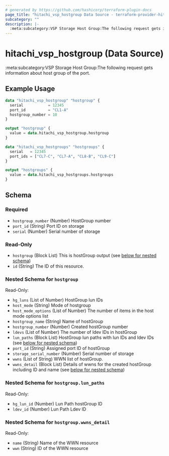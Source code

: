 ```yaml
---
# generated by https://github.com/hashicorp/terraform-plugin-docs
page_title: "hitachi_vsp_hostgroup Data Source - terraform-provider-hitachi"
subcategory: ""
description: |-
  :meta:subcategory:VSP Storage Host Group:The following request gets information about host group of the port.
---
```


# hitachi_vsp_hostgroup (Data Source)

:meta:subcategory:VSP Storage Host Group:The following request gets information about host group of the port.

## Example Usage

```terraform
data "hitachi_vsp_hostgroup" "hostgroup" {
  serial           = 12345
  port_id          = "CL1-A"
  hostgroup_number = 10
}

output "hostgroup" {
  value = data.hitachi_vsp_hostgroup.hostgroup
}

data "hitachi_vsp_hostgroups" "hostgroups" {
  serial   = 12345
  port_ids = ["CL7-C", "CL7-A", "CL8-B", "CL9-C"]
}

output "hostgroups" {
  value = data.hitachi_vsp_hostgroups.hostgroups
}
```

<!-- schema generated by tfplugindocs -->
## Schema

### Required

- `hostgroup_number` (Number) HostGroup number
- `port_id` (String) Port ID on storage
- `serial` (Number) Serial number of storage

### Read-Only

- `hostgroup` (Block List) This is hostGroup output (see [below for nested schema](#nestedblock--hostgroup))
- `id` (String) The ID of this resource.

<a id="nestedblock--hostgroup"></a>
### Nested Schema for `hostgroup`

Read-Only:

- `hg_luns` (List of Number) HostGroup lun IDs
- `host_mode` (String) Mode of hostgroup
- `host_mode_options` (List of Number) The number of items in the host mode options list
- `hostgroup_name` (String) Name of hostGroup
- `hostgroup_number` (Number) Created hostGroup number
- `ldevs` (List of Number) The number of ldev IDs in hostGroup
- `lun_paths` (Block List) HostGroup lun paths with lun IDs and ldev IDs (see [below for nested schema](#nestedblock--hostgroup--lun_paths))
- `port_id` (String) Assigned port ID of hostGroup
- `storage_serial_number` (Number) Serial number of storage
- `wwns` (List of String) WWN list of hostGroup.
- `wwns_detail` (Block List) Details of wwns for the created hostGroup including ID and name (see [below for nested schema](#nestedblock--hostgroup--wwns_detail))

<a id="nestedblock--hostgroup--lun_paths"></a>
### Nested Schema for `hostgroup.lun_paths`

Read-Only:

- `hg_lun_id` (Number) Lun Path hostGroup ID
- `ldev_id` (Number) Lun Path Ldev ID


<a id="nestedblock--hostgroup--wwns_detail"></a>
### Nested Schema for `hostgroup.wwns_detail`

Read-Only:

- `name` (String) Name of the WWN resource
- `wwn` (String) ID of the WWN resource


